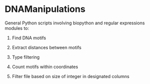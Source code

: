 DNAManipulations
==================

General Python scripts involving biopython and regular expressions modules to:

1) Find DNA motifs

2) Extract distances between motifs

3) Type filtering

4) Count motifs within coordinates

5) Filter file based on size of integer in designated columns
